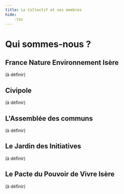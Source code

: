 ```yaml
---
title: Le Collectif et ses membres
hide:
    -toc
---
```


# Qui sommes-nous ? 

## France Nature Environnement Isère

(à définir)

## Civipole

(à définir)

## L'Assemblée des communs

(à définir)

## Le Jardin des Initiatives

(à définir)

## Le Pacte du Pouvoir de Vivre Isère

(à définir)


